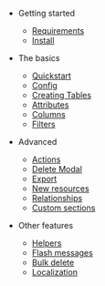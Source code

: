 - Getting started

  - [Requirements](en/install/requirements.md)
  - [Install](en/install/install.md)

- The basics

  - [Quickstart](en/basics/quickstart.md)
  - [Config](en/basics/config.md)
  - [Creating Tables](en/basics/table-components.md)
  - [Attributes](en/basics/attributes.md)
  - [Columns](en/basics/columns.md)
  - [Filters](en/basics/filters.md)

- Advanced

  - [Actions](en/advanced/actions.md)
  - [Delete Modal](en/advanced/delete-modal.md)
  - [Export](en/advanced/export.md)
  - [New resources](en/advanced/new-resources.md)
  - [Relationships](en/advanced/relationships.md)
  - [Custom sections](en/advanced/custom-sections.md)

- Other features
  
  - [Helpers](en/others/helpers.md)
  - [Flash messages](en/others/flash-messages.md)
  - [Bulk delete](en/others/bulk-delete.md)
  - [Localization](en/others/localization.md)
